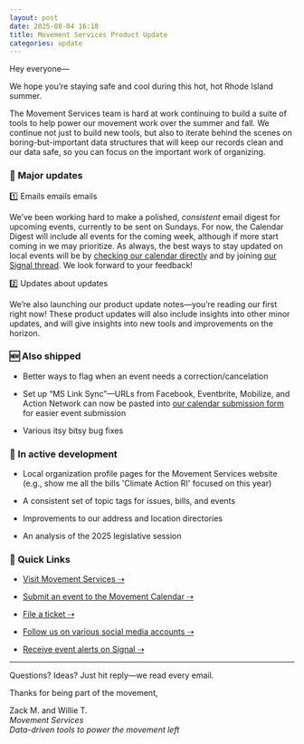 ```yaml
---
layout: post
date: 2025-08-04 16:18
title: Movement Services Product Update
categories: update
---
```

Hey everyone—

We hope you’re staying safe and cool during this hot, hot Rhode Island summer.

The Movement Services team is hard at work continuing to build a suite of tools to help power our movement work over the summer and fall. We continue not just to build new tools, but also to iterate behind the scenes on boring-but-important data structures that will keep our records clean and our data safe, so you can focus on the important work of organizing.

### **🎉 Major updates**

1️⃣ Emails emails emails

We’ve been working hard to make a polished, _consistent_ email digest for upcoming events, currently to be sent on Sundays. For now, the Calendar Digest will include all events for the coming week, although if more start coming in we may prioritize. As always, the best ways to stay updated on local events will be by [checking our calendar directly](https://mvsv.io/calendar) and by joining [our Signal thread](https://mvsv.io/signal). We look forward to your feedback!

2️⃣ Updates about updates

We’re also launching our product update notes—you’re reading our first right now! These product updates will also include insights into other minor updates, and will give insights into new tools and improvements on the horizon.

### **🆕 Also shipped**

*   Better ways to flag when an event needs a correction/cancelation
    
*   Set up “MS Link Sync”—URLs from Facebook, Eventbrite, Mobilize, and Action Network can now be pasted into [our calendar submission form](https://mvsv.io/add) for easier event submission
    
*   Various itsy bitsy bug fixes
    

### **🔧 In active development**

*   Local organization profile pages for the Movement Services website (e.g., show me all the bills 'Climate Action RI' focused on this year)
    
*   A consistent set of topic tags for issues, bills, and events
    
*   Improvements to our address and location directories
    
*   An analysis of the 2025 legislative session
    

### **🔗 Quick Links**

*   [Visit Movement Services ⇢](https://ri.movementservices.org)
    
*   [Submit an event to the Movement Calendar ⇢](https://mvsv.io/add)
    
*   [File a ticket ⇢](https://ri.movementservices.org/ticket)
    
*   [Follow us on various social media accounts ⇢](https://linktr.ee/movementservices)
    
*   [Receive event alerts on Signal ⇢](https://mvsv.io/signal)
    

* * *

Questions? Ideas? Just hit reply—we read every email.

Thanks for being part of the movement,

Zack M. and Willie T.  
_Movement Services  
Data-driven tools to power the movement left_